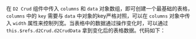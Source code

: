 在 `D2 Crud` 组件中传入 `columns` 和 `data` 对象数组，即可创建一个最基础的表格，`columns` 中的 `key` 需要与 `data` 中对象的key严格对照，可以在 `columns` 对象中传入 `width` 属性来控制列宽。当表格中的数据通过操作变化时，可以通过 `this.$refs.d2Crud.d2CrudData` 拿到变化后的表格数据。代码如下：
